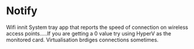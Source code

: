 # Notify
Wifi innit
System tray app that reports the speed of connection on wireless access points.....If you are getting a 0 value try using HyperV as the monitored card. 
Virtualisation brdiges connections sometimes.
